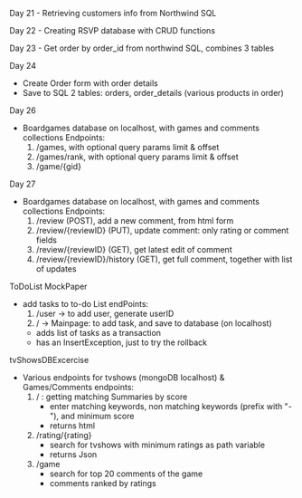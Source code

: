 Day 21 - Retrieving customers info from Northwind SQL

Day 22 - Creating RSVP database with CRUD functions

Day 23 - Get order by order_id from northwind SQL, combines 3 tables

Day 24 
- Create Order form with order details
- Save to SQL 2 tables: orders, order_details (various products in order)

Day 26
- Boardgames database on localhost, with games and comments collections
    Endpoints:
    1. /games, with optional query params limit & offset
    2. /games/rank, with optional query params limit & offset
    3. /game/{gid}

Day 27
- Boardgames database on localhost, with games and comments collections
    Endpoints:
    1. /review  (POST), add a new comment, from html form
    2. /review/{reviewID}  (PUT), update comment: only rating or comment fields
    3. /review/{reviewID}   (GET), get latest edit of comment
    4. /review/{reviewID}/history   (GET), get full comment, together with list of updates


ToDoList MockPaper
- add tasks to to-do List
    endPoints:
    1. /user 
    -> to add user, generate userID
    2. / 
    -> Mainpage: to add task, and save to database (on localhost)
    - adds list of tasks as a transaction
    - has an InsertException, just to try the rollback


tvShowsDBExcercise
- Various endpoints for tvshows (mongoDB localhost) & Games/Comments
    endpoints:
    1. / : getting matching Summaries by score
        - enter matching keywords, non matching keywords (prefix with "-"), and minimum score
        - returns html
    2. /rating/{rating}
        - search for tvshows with minimum ratings as path variable
        - returns Json
    3. /game
        - search for top 20 comments of the game
        - comments ranked by ratings

